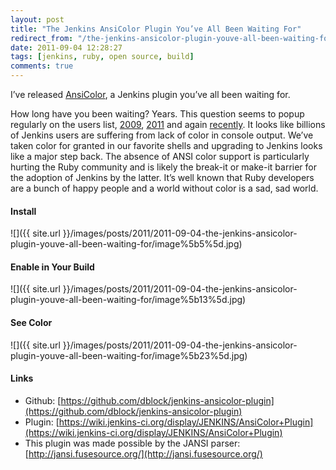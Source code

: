 ```yaml
---
layout: post
title: "The Jenkins AnsiColor Plugin You’ve All Been Waiting For"
redirect_from: "/the-jenkins-ansicolor-plugin-youve-all-been-waiting-for"
date: 2011-09-04 12:28:27
tags: [jenkins, ruby, open source, build]
comments: true
---
```

I’ve released [AnsiColor](https://wiki.jenkins-ci.org/display/JENKINS/AnsiColor+Plugin), a Jenkins plugin you’ve all been waiting for.

How long have you been waiting? Years. This question seems to popup regularly on the users list, [2009](http://jenkins.361315.n4.nabble.com/How-i-can-use-colors-in-output-td955080.html), [2011](http://groups.google.com/group/jenkinsci-users/browse_frm/thread/6c06f6c871353a92/df7fd56ecae7574a?lnk=gst&q=color+console#df7fd56ecae7574a) and again [recently](http://groups.google.com/group/jenkinsci-users/browse_frm/thread/aea4546a612f4bc4/caeca86316136e91?lnk=gst&q=color+console#caeca86316136e91). It looks like billions of Jenkins users are suffering from lack of color in console output. We’ve taken color for granted in our favorite shells and upgrading to Jenkins looks like a major step back. The absence of ANSI color support is particularly hurting the Ruby community and is likely the break-it or make-it barrier for the adoption of Jenkins by the latter. It’s well known that Ruby developers are a bunch of happy people and a world without color is a sad, sad world.

#### Install

![]({{ site.url }}/images/posts/2011/2011-09-04-the-jenkins-ansicolor-plugin-youve-all-been-waiting-for/image%5b5%5d.jpg)

#### Enable in Your Build

![]({{ site.url }}/images/posts/2011/2011-09-04-the-jenkins-ansicolor-plugin-youve-all-been-waiting-for/image%5b13%5d.jpg)

#### See Color

![]({{ site.url }}/images/posts/2011/2011-09-04-the-jenkins-ansicolor-plugin-youve-all-been-waiting-for/image%5b23%5d.jpg)

#### Links

- Github: [https://github.com/dblock/jenkins-ansicolor-plugin](https://github.com/dblock/jenkins-ansicolor-plugin)
- Plugin: [https://wiki.jenkins-ci.org/display/JENKINS/AnsiColor+Plugin](https://wiki.jenkins-ci.org/display/JENKINS/AnsiColor+Plugin)
- This plugin was made possible by the JANSI parser: [http://jansi.fusesource.org/](http://jansi.fusesource.org/)

